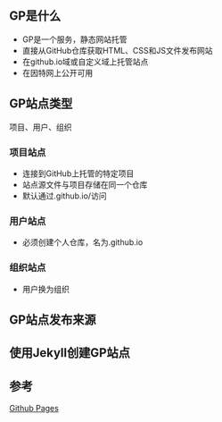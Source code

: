 
## GP是什么
- GP是一个服务，静态网站托管
- 直接从GitHub仓库获取HTML、CSS和JS文件发布网站
- 在github.io域或自定义域上托管站点
- 在因特网上公开可用

## GP站点类型
项目、用户、组织
### 项目站点
- 连接到GitHub上托管的特定项目
- 站点源文件与项目存储在同一个仓库
- 默认通过<username>.github.io/<repository>访问
### 用户站点
- 必须创建个人仓库，名为<username>.github.io

### 组织站点
- 用户换为组织

## GP站点发布来源

## 使用Jekyll创建GP站点










## 参考
[Github Pages](https://docs.github.com/zh/pages)


